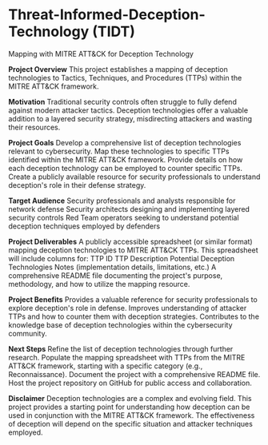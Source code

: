 # Threat-Informed-Deception-Technology (TIDT)
Mapping with MITRE ATT&CK for Deception Technology

**Project Overview**
This project establishes a mapping of deception technologies to Tactics, Techniques, and Procedures (TTPs) within the MITRE ATT&CK framework.

**Motivation**
Traditional security controls often struggle to fully defend against modern attacker tactics. Deception technologies offer a valuable addition to a layered security strategy, misdirecting attackers and wasting their resources.

**Project Goals**
Develop a comprehensive list of deception technologies relevant to cybersecurity.
Map these technologies to specific TTPs identified within the MITRE ATT&CK framework.
Provide details on how each deception technology can be employed to counter specific TTPs.
Create a publicly available resource for security professionals to understand deception's role in their defense strategy.

**Target Audience**
Security professionals and analysts responsible for network defense
Security architects designing and implementing layered security controls
Red Team operators seeking to understand potential deception techniques employed by defenders

**Project Deliverables**
A publicly accessible spreadsheet (or similar format) mapping deception technologies to MITRE ATT&CK TTPs. This spreadsheet will include columns for:
TTP ID
TTP Description
Potential Deception Technologies
Notes (implementation details, limitations, etc.)
A comprehensive README file documenting the project's purpose, methodology, and how to utilize the mapping resource.

**Project Benefits**
Provides a valuable reference for security professionals to explore deception's role in defense.
Improves understanding of attacker TTPs and how to counter them with deception strategies.
Contributes to the knowledge base of deception technologies within the cybersecurity community.

**Next Steps**
Refine the list of deception technologies through further research.
Populate the mapping spreadsheet with TTPs from the MITRE ATT&CK framework, starting with a specific category (e.g., Reconnaissance).
Document the project with a comprehensive README file.
Host the project repository on GitHub for public access and collaboration.

**Disclaimer**
Deception technologies are a complex and evolving field. This project provides a starting point for understanding how deception can be used in conjunction with the MITRE ATT&CK framework. The effectiveness of deception will depend on the specific situation and attacker techniques employed.

